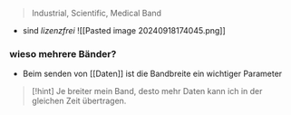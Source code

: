 
> Industrial, Scientific, Medical Band

- sind _lizenzfrei_
![[Pasted image 20240918174045.png]]


### wieso mehrere Bänder?
- Beim senden von [[Daten]] ist die Bandbreite ein wichtiger Parameter
> [!hint] Je breiter mein Band, desto mehr Daten kann ich in der gleichen Zeit übertragen.

